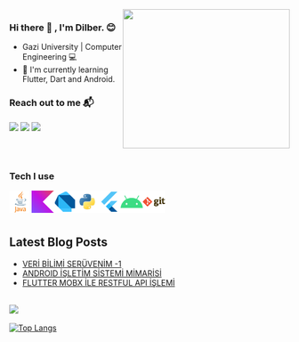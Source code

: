 <img src="https://media4.giphy.com/media/1jcX4xi9NeIl1RKnf2/giphy.gif" align="right" width="300" height="250">

### Hi there :wave: , I'm Dilber. :blush:

 - Gazi University | Computer Engineering :computer:
 - :seedling: I'm currently learning Flutter, Dart and Android. 
 

### Reach out to me :mailbox_with_mail:

[<img  width="22" src="https://cdn-icons-png.flaticon.com/512/1384/1384060.png" align="center" />][youtube]
[<img  width="22" src="https://cdn-icons-png.flaticon.com/512/5968/5968906.png" align="center" />][medium]
[<img  width="22" src="https://img.icons8.com/fluency/344/linkedin.png" align="center" />][linkedin]

<br />
<br />

### Tech I use

<img align="left"  src="https://raw.githubusercontent.com/github/explore/80688e429a7d4ef2fca1e82350fe8e3517d3494d/topics/java/java.png" width="40" height="40" />
<img align="left"  src="https://raw.githubusercontent.com/github/explore/80688e429a7d4ef2fca1e82350fe8e3517d3494d/topics/kotlin/kotlin.png" width="40" height="40" />
<img align="left" src="https://raw.githubusercontent.com/github/explore/80688e429a7d4ef2fca1e82350fe8e3517d3494d/topics/dart/dart.png" width="40" height="40" />
<img align="left" src="https://raw.githubusercontent.com/github/explore/80688e429a7d4ef2fca1e82350fe8e3517d3494d/topics/python/python.png" width="40" height="40" />
<img align="left" src="https://raw.githubusercontent.com/github/explore/80688e429a7d4ef2fca1e82350fe8e3517d3494d/topics/flutter/flutter.png" width="40" height="40" />
<img align="left" src="https://raw.githubusercontent.com/github/explore/80688e429a7d4ef2fca1e82350fe8e3517d3494d/topics/android/android.png" width="40" height="40" />
<img align="left" src="https://raw.githubusercontent.com/github/explore/80688e429a7d4ef2fca1e82350fe8e3517d3494d/topics/git/git.png" width="40" height="40" />
<br />
<br/>
<br/>

## Latest Blog Posts

<!-- BLOG-POST-LIST:START -->
- [VERİ BİLİMİ SERÜVENİM -1](https://medium.com/@dilberkilic/veri%CC%87-bi%CC%87li%CC%87mi%CC%87-ser%C3%BCveni%CC%87m-1-7e18eeb7bc70)
- [ANDROID İŞLETİM SİSTEMİ MİMARİSİ](https://medium.com/@dilberkilic/android-i%CC%87%C5%9Fleti%CC%87m-si%CC%87stemi%CC%87-mi%CC%87mari%CC%87si%CC%87-9fa7127a5b19)
- [FLUTTER MOBX İLE RESTFUL API İŞLEMİ](https://medium.com/@dilberkilic/flutter-mobx-i%CC%87le-restful-api-i%CC%87%C5%9Flemi%CC%87-d39a4156f6e7)
<!-- BLOG-POST-LIST:END -->

<br />

<img src="https://github-readme-stats.vercel.app/api?username=dilberkilic&theme=algolia&show_icons=true" >

<br/>

[![Top Langs](https://github-readme-stats.vercel.app/api/top-langs/?username=dilberkilic)](https://github.com/dilberkilic)


[youtube]:https://www.youtube.com/channel/UCSwdVXFvs-7QYySjEISeiQw  
[medium]: https://medium.com/@dilberkilic
[linkedin]: https://www.linkedin.com/in/dilberkilic/

